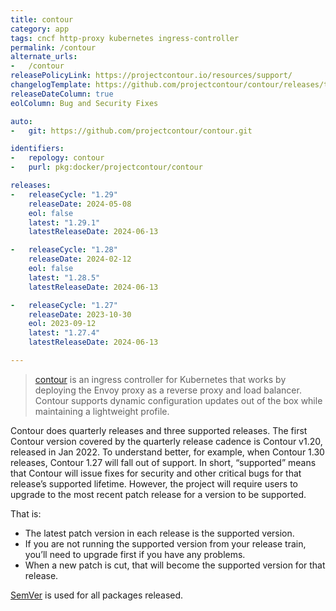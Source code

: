 ```yaml
---
title: contour
category: app
tags: cncf http-proxy kubernetes ingress-controller
permalink: /contour
alternate_urls:
-   /contour
releasePolicyLink: https://projectcontour.io/resources/support/
changelogTemplate: https://github.com/projectcontour/contour/releases/tag/v1.29.1/v__LATEST__
releaseDateColumn: true
eolColumn: Bug and Security Fixes

auto:
-   git: https://github.com/projectcontour/contour.git

identifiers:
-   repology: contour
-   purl: pkg:docker/projectcontour/contour

releases:
-   releaseCycle: "1.29"
    releaseDate: 2024-05-08
    eol: false
    latest: "1.29.1"
    latestReleaseDate: 2024-06-13

-   releaseCycle: "1.28"
    releaseDate: 2024-02-12
    eol: false
    latest: "1.28.5"
    latestReleaseDate: 2024-06-13

-   releaseCycle: "1.27"
    releaseDate: 2023-10-30
    eol: 2023-09-12
    latest: "1.27.4"
    latestReleaseDate: 2024-06-13

---
```


> [contour](https://projectcontour.io/) is an ingress controller for Kubernetes that works by deploying the Envoy proxy as a reverse proxy and load balancer. Contour supports dynamic configuration updates out of the box while maintaining a lightweight profile.

Contour does quarterly releases and three supported releases. The first Contour version covered by the quarterly release cadence is Contour v1.20, released in Jan 2022. To understand better, for example, when Contour 1.30 releases, Contour 1.27 will fall out of support. In short, “supported” means that Contour will issue fixes for security and other critical bugs for that release’s supported lifetime. However, the project will require users to upgrade to the most recent patch release for a version to be supported.

That is:
* The latest patch version in each release is the supported version.
* If you are not running the supported version from your release train, you’ll need to upgrade first if you have any problems.
* When a new patch is cut, that will become the supported version for that release.

[SemVer](https://semver.org/) is used for all packages released.

